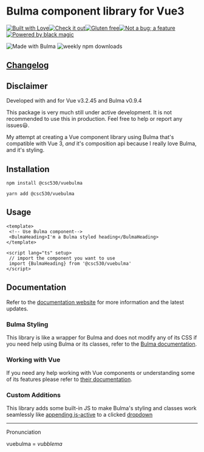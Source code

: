 # Bulma component library for Vue3

[![Built with Love](https://forthebadge.com/images/badges/built-with-love.svg)](https://forthebadge.com)[![Check it out](https://forthebadge.com/images/badges/check-it-out.svg)](https://forthebadge.com)[![Gluten free](https://forthebadge.com/images/badges/gluten-free.svg)](https://forthebadge.com)[![Not a bug; a feature](https://forthebadge.com/images/badges/not-a-bug-a-feature.svg)](https://forthebadge.com)[![Powered by black magic](https://forthebadge.com/images/badges/powered-by-black-magic.svg)](https://forthebadge.com)

![Made with Bulma](https://img.shields.io/badge/made%20with-Bulma-00d1b2?style=roundyed-square)
![weekly npm downloads](https://img.shields.io/npm/dw/@csc530/vuebulma?label=npm%20downloads)

## [Changelog](/../gh-pages/docs/changelog.md)

## Disclaimer

Developed with and for Vue v3.2.45 and Bulma v0.9.4

This package is very much still under active development. It is not recommended to use this in production. Feel free to
help or report any issues😃.

My attempt at creating a Vue component library using Bulma that's compatible with Vue 3, *and* it's composition api
because I really love Bulma, and it's styling.

## Installation

`npm install @csc530/vuebulma`

`yarn add @csc530/vuebulma`

## Usage

```vue
<template>
 <!-- Use Bulma component-->
 <BulmaHeading>I'm a Bulma styled heading</BulmaHeading>
</template>

<script lang="ts" setup>
 // import the component you want to use
 import {BulmaHeading} from '@csc530/vuebulma'
</script>
```

## Documentation

Refer to the [documentation website](https://csc530.github.io/vuebulma/) for more information and the latest updates.

### Bulma Styling

This library is like a wrapper for Bulma and does not modify any of its CSS if you need help using Bulma or its classes,
refer to the [Bulma documentation](https://bulma.io/documentation/).

### Working with Vue

If you need any help working with Vue components or understanding some of its features please refer
to [their documentation](https://vuejs.org/guide/introduction.html).

### Custom Additions

This library adds some built-in JS to make Bulma's styling and classes work seamlessly
like [appending is-active](/src/components/containers/BulmaDropdown.vue#L4) to a
clicked [dropdown](https://bulma.io/documentation/components/dropdown/#hoverable-or-toggable)

---

Pronunciation

vuebulma = *vubblema*